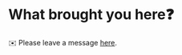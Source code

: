 # What brought you here❓
✉️ Please leave a message [here](https://amans-cumulus.tistory.com/guestbook).
